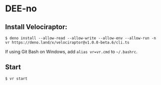 # DEE-no

## Install Velociraptor:

```
$ deno install --allow-read --allow-write --allow-env --allow-run -n vr https://deno.land/x/velociraptor@v1.0.0-beta.6/cli.ts
```

If using Git Bash on Windows, add `alias vr=vr.cmd` to `~/.bashrc`.

## Start

```
$ vr start
```
